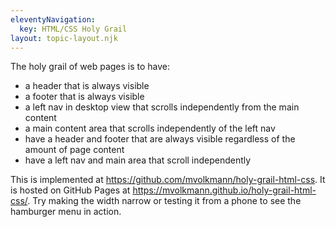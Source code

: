 ```yaml
---
eleventyNavigation:
  key: HTML/CSS Holy Grail
layout: topic-layout.njk
---
```


The holy grail of web pages is to have:

- a header that is always visible
- a footer that is always visible
- a left nav in desktop view that scrolls independently from the main content
- a main content area that scrolls independently of the left nav
- have a header and footer that are always visible
  regardless of the amount of page content
- have a left nav and main area that scroll independently

This is implemented at <https://github.com/mvolkmann/holy-grail-html-css>.
It is hosted on GitHub Pages at
<https://mvolkmann.github.io/holy-grail-html-css/>.
Try making the width narrow or testing it from a phone
to see the hamburger menu in action.
